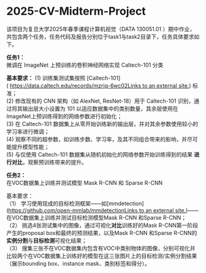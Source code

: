 # 2025-CV-Midterm-Project

该项目为复旦大学2025年春季课程计算机视觉（DATA $130051.01$ ）期中作业，共包含两个任务，任务代码及报告分别位于task1与task2目录下，任务具体要求如下。

**任务1：**  
微调在 ImageNet 上预训练的卷积神经网络实现 Caltech-101 分类

**基本要求：**
(1) 训练集测试集按照 [Caltech-101]( [https://data.caltech.edu/records/mzrjq-6wc02Links to an external site.](https://data.caltech.edu/records/mzrjq-6wc02)) 标准；  
(2) 修改现有的 CNN 架构（如 AlexNet, ResNet-18）用于 Caltech-101 识别，通过将其输出层大小设置为 101 以适应数据集中的类别数量，其余层使用在ImageNet上预训练得到的网络参数进行初始化；  
(3) 在 Caltech-101 数据集上从零开始训练新的输出层，并对其余参数使用较小的学习率进行微调；  
(4) 观察不同的超参数，如训练步数、学习率，及其不同组合带来的影响，并尽可能提升模型性能；  
(5) 与仅使用 Caltech-101 数据集从随机初始化的网络参数开始训练得到的结果 **进行对比**，观察预训练带来的提升。
  
**任务2：**  
在VOC数据集上训练并测试模型 Mask R-CNN 和 Sparse R-CNN 

基本要求：  
（1） 学习使用现成的目标检测框架——如[mmdetection]([https://github.com/open-mmlab/mmdetectionLinks to an external site.](https://github.com/open-mmlab/mmdetection))——在VOC数据集上训练并测试目标检测模型Mask R-CNN 和Sparse R-CNN；  
（2） 挑选4张测试集中的图像，通过可视化**对比**训练好的Mask R-CNN第一阶段产生的proposal box和最终的预测结果，以及Mask R-CNN 和Sparse R-CNN的**实例分割**与**目标检测**可视化结果；  
（3） 搜集三张不在VOC数据集内包含有VOC中类别物体的图像，分别可视化并比较两个在VOC数据集上训练好的模型在这三张图片上的目标检测/实例分割结果（展示bounding box、instance mask、类别标签和得分）。
